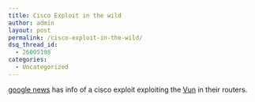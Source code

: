 ```yaml
---
title: Cisco Exploit in the wild
author: admin
layout: post
permalink: /cisco-exploit-in-the-wild/
dsq_thread_id:
  - 26005198
categories:
  - Uncategorized
---
```

[google news][1] has info of a cisco exploit exploiting the [Vun][2] in their routers.

 [1]: http://news.google.com/news?num=30&hl=en&edition=usa&q=cluster:www%2enewscientist%2ecom%2fnews%2fnews%2ejsp%3fid%3dns99993955
 [2]: http://blog.lotas-smartman.net/archives/000521.php#000521